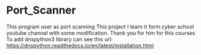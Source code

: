 # Port_Scanner
This program user as port scanning
This project I learn it form cyber school youtube channel with some modification.
Thank you for him for this courses
To add dnspython3 library can see this url: https://dnspython.readthedocs.io/en/latest/installation.html

